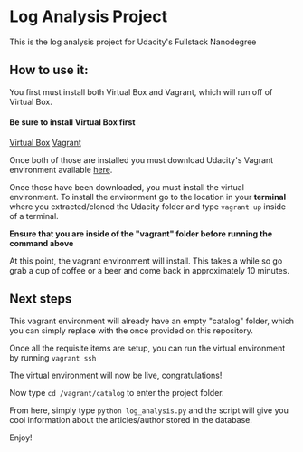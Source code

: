 # Log Analysis Project
This is the log analysis project for Udacity's Fullstack Nanodegree

## How to use it:
You first must install both Virtual Box and Vagrant, which will run off of
Virtual Box.

#### Be sure to install Virtual Box **first**
[Virtual Box](https://www.virtualbox.org/wiki/Downloads)
[Vagrant](https://www.vagrantup.com/downloads.html)

Once both of those are installed you must download Udacity's Vagrant environment
 available [here](https://github.com/udacity/fullstack-nanodegree-vm).

Once those have been downloaded, you must install the virtual environment.
To install the environment go to the location in your **terminal** where you
extracted/cloned the Udacity folder and type `vagrant up` inside of a terminal.

**Ensure that you are inside of the "vagrant" folder before running the command above**

At this point, the vagrant environment will install. This takes a while so go
grab a cup of coffee or a beer and come back in approximately 10 minutes.

## Next steps
This vagrant environment will already have an empty "catalog" folder, which
you can simply replace with the once provided on this repository.

Once all the requisite items are setup, you can run the virtual environment by
running `vagrant ssh`

The virtual environment will now be live, congratulations!

Now type `cd /vagrant/catalog` to enter the project folder.

From here, simply type `python log_analysis.py` and the script will give you
cool information about the articles/author stored in the database.

Enjoy!
